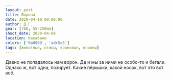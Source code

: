 ```yaml
---
layout: post
title: Ворона
date: 2020-04-10 00:00:00
author: Д.Г.
gear: [70D, 55-250mm]
shoot_date: 2020-04-09
location: Нахабино
colors: ['0a0909', 'adc5e5']
tags: [животные, птицы, врановые, вороны]
---
```

Давно не попадалось нам ворон. Да и мы за ними не особо-то и бегали. Однако ж, вот одна, позирует. Какие пёрышки, какой носок, вот это вот всё.
